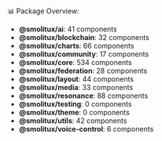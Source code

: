📊 Package Overview:

- **@smolitux/ai**: 41 components
- **@smolitux/blockchain**: 32 components
- **@smolitux/charts**: 66 components
- **@smolitux/community**: 17 components
- **@smolitux/core**: 534 components
- **@smolitux/federation**: 28 components
- **@smolitux/layout**: 44 components
- **@smolitux/media**: 33 components
- **@smolitux/resonance**: 88 components
- **@smolitux/testing**: 0 components
- **@smolitux/theme**: 0 components
- **@smolitux/utils**: 42 components
- **@smolitux/voice-control**: 6 components
